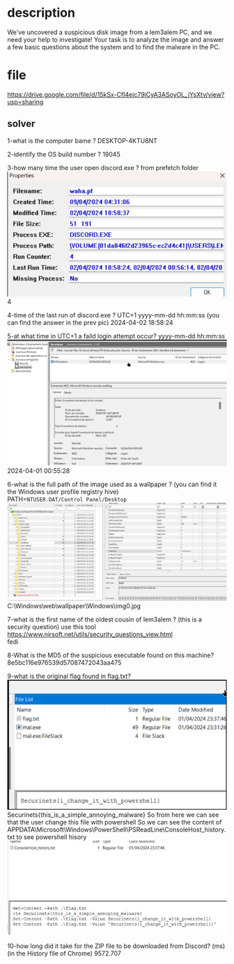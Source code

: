 # description

We've uncovered a suspicious disk image from a lem3alem PC, and we need your help to investigate! Your task is to analyze the image and answer a few basic questions about the system and to find the malware in the PC.

# file
https://drive.google.com/file/d/15kSx-CfI4ejc79iCyA3ASoyOL_jYsXtv/view?usp=sharing


## solver

1-what is the computer bame ? 
DESKTOP-4KTU8NT

2-identify the OS build number ?
19045

3-how many time the user open discord.exe ?  from prefetch folder
![alt text](image-3.png)<br>
4

4-time of the last run of discord.exe ? UTC+1 yyyy-mm-dd hh:mm:ss (you can find the answer in the prev pic)
2024-04-02 18:58:24

5-at what time in UTC+1 a faild login attempt occur? yyyy-mm-dd hh:mm:ss
![alt text](image-2.png)<br>
2024-04-01 00:55:28

6-what is the full path of the image used as a wallpaper ? (you can find it the Windows user profile registry hive)
<br>
PATH=`NTUSER.DAT/Control Panel/Desktop`
![alt text](image-4.png)<br> 
C:\Windows\web\wallpaper\Windows\img0.jpg

7-what is the first name of the oldest cousin of lem3alem ?   (this is a security question) use this tool https://www.nirsoft.net/utils/security_questions_view.html <br>
fedi

8-What is the MD5 of the suspicious executable found on this machine? 
8e5bc116e976539d57087472043aa475

9-what is the original flag found in flag.txt?  
![alt text](image.png)
Securinets{this_is_a_simple_annoying_malware}
So from here we can see that the user change this file with powershell So we can see the content of APPDATA\Microsoft\Windows\PowerShell\PSReadLine\ConsoleHost_history.txt to see powershell hisory
![alt text](image-1.png)

10-how long did it take for the ZIP file to be downloaded from Discord? (ms)  (in the History file of Chrome)
9572.707

